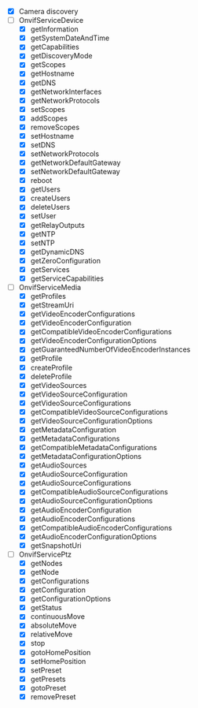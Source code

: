 - [X] Camera discovery
- [ ] OnvifServiceDevice
  - [X] getInformation
  - [X] getSystemDateAndTime
  - [X] getCapabilities
  - [X] getDiscoveryMode
  - [X] getScopes
  - [X] getHostname
  - [X] getDNS
  - [X] getNetworkInterfaces
  - [X] getNetworkProtocols
  - [X] setScopes
  - [X] addScopes
  - [X] removeScopes
  - [X] setHostname
  - [X] setDNS
  - [X] setNetworkProtocols
  - [X] getNetworkDefaultGateway
  - [X] setNetworkDefaultGateway
  - [X] reboot
  - [X] getUsers
  - [X] createUsers
  - [X] deleteUsers
  - [X] setUser
  - [X] getRelayOutputs
  - [X] getNTP
  - [X] setNTP
  - [X] getDynamicDNS
  - [X] getZeroConfiguration
  - [X] getServices
  - [X] getServiceCapabilities
- [ ] OnvifServiceMedia
  - [X] getProfiles
  - [X] getStreamUri
  - [X] getVideoEncoderConfigurations
  - [X] getVideoEncoderConfiguration
  - [X] getCompatibleVideoEncoderConfigurations
  - [X] getVideoEncoderConfigurationOptions
  - [X] getGuaranteedNumberOfVideoEncoderInstances
  - [X] getProfile
  - [X] createProfile
  - [X] deleteProfile
  - [X] getVideoSources
  - [X] getVideoSourceConfiguration
  - [X] getVideoSourceConfigurations
  - [X] getCompatibleVideoSourceConfigurations
  - [X] getVideoSourceConfigurationOptions
  - [X] getMetadataConfiguration
  - [X] getMetadataConfigurations
  - [X] getCompatibleMetadataConfigurations
  - [X] getMetadataConfigurationOptions
  - [X] getAudioSources
  - [X] getAudioSourceConfiguration
  - [X] getAudioSourceConfigurations
  - [X] getCompatibleAudioSourceConfigurations
  - [X] getAudioSourceConfigurationOptions
  - [X] getAudioEncoderConfiguration
  - [X] getAudioEncoderConfigurations
  - [X] getCompatibleAudioEncoderConfigurations
  - [X] getAudioEncoderConfigurationOptions
  - [X] getSnapshotUri
- [ ] OnvifServicePtz
  - [X] getNodes
  - [X] getNode
  - [X] getConfigurations
  - [X] getConfiguration
  - [X] getConfigurationOptions
  - [X] getStatus
  - [X] continuousMove
  - [X] absoluteMove
  - [X] relativeMove
  - [X] stop
  - [X] gotoHomePosition
  - [X] setHomePosition
  - [X] setPreset
  - [X] getPresets
  - [X] gotoPreset
  - [X] removePreset